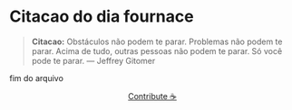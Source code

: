 # Citacao do dia fournace

> **Citacao:** Obstáculos não podem te parar. Problemas não podem te parar. Acima de tudo, outras pessoas não podem te parar. Só você pode te parar. — Jeffrey Gitomer

fim do arquivo

<watermark-footer>
<p align="center">
  <a href="https://github.com/ruisuan/ruisuan/blob/main/contribute.md">Contribute ☕</a>
</p>
</watermark-footer>
